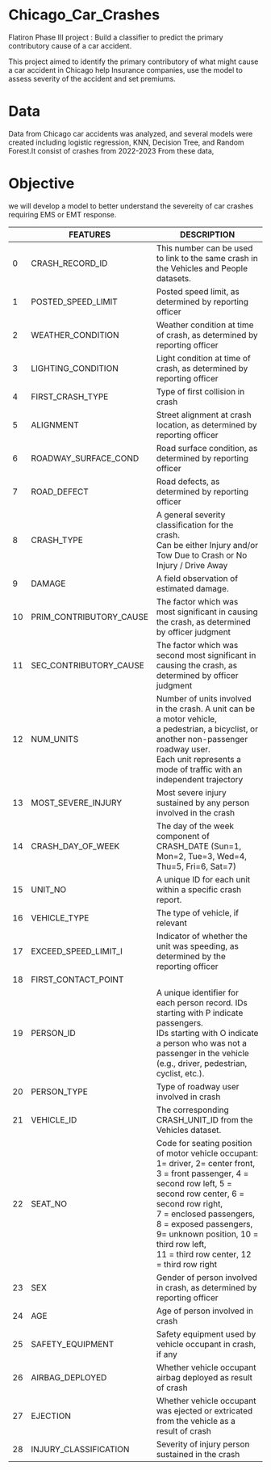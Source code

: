 # Chicago_Car_Crashes
Flatiron Phase III project : Build a classifier to predict the primary contributory cause of a car accident.

This project aimed to identify the primary contributory of what might cause a car accident in Chicago help Insurance companies, use the model to assess severity of the accident and set premiums.

# Data 
Data from Chicago car accidents was analyzed, and several models were created including logistic regression, KNN, Decision Tree, and Random Forest.It consist of crashes from 2022-2023 From these data,

# Objective 

 we will develop a model to better understand the severeity of car crashes requiring EMS or EMT response.

|  	| FEATURES 	| DESCRIPTION 	|
|---	|---	|---	|
| 0 	| CRASH_RECORD_ID 	| This number can be used to link to the same crash in the Vehicles and People datasets. 	|
| 1 	| POSTED_SPEED_LIMIT 	| Posted speed limit, as determined by reporting officer 	|
| 2 	| WEATHER_CONDITION 	| Weather condition at time of crash, as determined by reporting officer 	|
| 3 	| LIGHTING_CONDITION 	| Light condition at time of crash, as determined by reporting officer 	|
| 4 	| FIRST_CRASH_TYPE 	| Type of first collision in crash 	|
| 5 	| ALIGNMENT 	| Street alignment at crash location, as determined by reporting officer 	|
| 6 	| ROADWAY_SURFACE_COND 	| Road surface condition, as determined by reporting officer 	|
| 7 	| ROAD_DEFECT 	| Road defects, as determined by reporting officer 	|
| 8 	| CRASH_TYPE 	| A general severity classification for the crash. <br>Can be either Injury and/or Tow Due to Crash or No Injury / Drive Away 	|
| 9 	| DAMAGE 	| A field observation of estimated damage. 	|
| 10 	| PRIM_CONTRIBUTORY_CAUSE 	| The factor which was most significant in causing the crash, as determined by officer judgment 	|
| 11 	| SEC_CONTRIBUTORY_CAUSE 	| The factor which was second most significant in causing the crash, as determined by officer judgment 	|
| 12 	| NUM_UNITS 	| Number of units involved in the crash. A unit can be a motor vehicle,<br> a pedestrian, a bicyclist, or another non-passenger roadway user. <br>Each unit represents a mode of traffic with an independent trajectory 	|
| 13 	| MOST_SEVERE_INJURY 	| Most severe injury sustained by any person involved in the crash 	|
| 14 	| CRASH_DAY_OF_WEEK 	| The day of the week component of CRASH_DATE (Sun=1, Mon=2, Tue=3, Wed=4, Thu=5, Fri=6, Sat=7) 	|
| 15 	| UNIT_NO 	| A unique ID for each unit within a specific crash report. 	|
| 16 	| VEHICLE_TYPE 	| The type of vehicle, if relevant 	|
| 17 	| EXCEED_SPEED_LIMIT_I 	| Indicator of whether the unit was speeding, as determined by the reporting officer 	|
| 18 	| FIRST_CONTACT_POINT 	|  	|
| 19 	| PERSON_ID 	| A unique identifier for each person record. IDs starting with P indicate passengers.<br> IDs starting with O indicate a person who was not a passenger in the vehicle<br> (e.g., driver, pedestrian, cyclist, etc.). 	|
| 20 	| PERSON_TYPE 	| Type of roadway user involved in crash 	|
| 21 	| VEHICLE_ID 	| The corresponding CRASH_UNIT_ID from the Vehicles dataset. 	|
| 22 	| SEAT_NO 	| Code for seating position of motor vehicle occupant: 1= driver, 2= center front, <br>3 = front passenger, 4 = second row left, 5 = second row center, 6 = second row right, <br>7 = enclosed passengers, 8 = exposed passengers, 9= unknown position, 10 = third row left, <br>11 = third row center, 12 = third row right 	|
| 23 	| SEX 	| Gender of person involved in crash, as determined by reporting officer 	|
| 24 	| AGE 	| Age of person involved in crash 	|
| 25 	| SAFETY_EQUIPMENT 	| Safety equipment used by vehicle occupant in crash, if any 	|
| 26 	| AIRBAG_DEPLOYED 	| Whether vehicle occupant airbag deployed as result of crash 	|
| 27 	| EJECTION 	| Whether vehicle occupant was ejected or extricated from the vehicle as a result of crash 	|
| 28 	| INJURY_CLASSIFICATION 	| Severity of injury person sustained in the crash 	|
